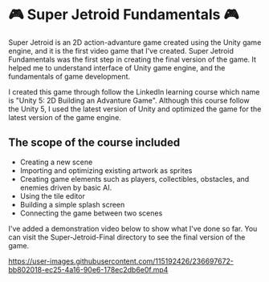 #  :video_game: Super Jetroid Fundamentals :video_game:

Super Jetroid is an 2D action-advanture game created using the Unity game engine, and it is the first video game that I've created. Super Jetroid Fundamentals was the first step in creating the final version of the game. It helped me to understand interface of Unity game engine, and the fundamentals of game development.

I created this game through follow the LinkedIn learning course which name is "Unity 5: 2D Building an Advanture Game". Although this course follow the Unity 5, I used the latest version of Unity and optimized the game for the latest version of the game engine. 

## The scope of the course included
 <ul>
  <li>Creating a new scene</li>
  <li>Importing and optimizing existing artwork as sprites</li>
  <li>Creating game elements such as players, collectibles, obstacles, and enemies driven by basic AI. </li>
  <li>Using the tile editor</li>
  <li>Building a simple splash screen</li>
  <li>Connecting the game between two scenes</li>
</ul>

I've added a demonstration video below to show what I've done so far. You can visit the Super-Jetroid-Final directory to see the final version of the game.


https://user-images.githubusercontent.com/115192426/236697672-bb802018-ec25-4a16-90e6-178ec2db6e0f.mp4

